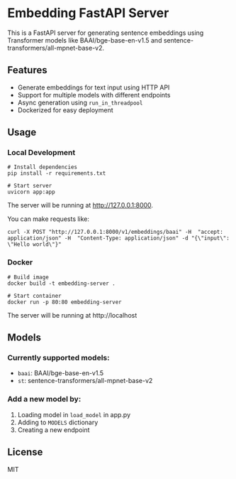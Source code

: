# Embedding FastAPI Server

This is a FastAPI server for generating sentence embeddings using Transformer models like BAAI/bge-base-en-v1.5 and sentence-transformers/all-mpnet-base-v2.

## Features

-   Generate embeddings for text input using HTTP API
-   Support for multiple models with different endpoints
-   Async generation using `run_in_threadpool`
-   Dockerized for easy deployment

## Usage

### Local Development
```
# Install dependencies
pip install -r requirements.txt

# Start server
uvicorn app:app
```
The server will be running at http://127.0.0.1:8000.

You can make requests like:
```
curl -X POST "http://127.0.0.1:8000/v1/embeddings/baai" -H  "accept: application/json" -H  "Content-Type: application/json" -d "{\"input\": \"Hello world\"}"
```

### Docker
```
# Build image
docker build -t embedding-server .

# Start container
docker run -p 80:80 embedding-server
```
The server will be running at http://localhost

## Models
### Currently supported models:
-   `baai`: BAAI/bge-base-en-v1.5
-   `st`: sentence-transformers/all-mpnet-base-v2

###  Add a new model by:
1.  Loading model in `load_model` in app.py
2.  Adding to `MODELS` dictionary
3.  Creating a new endpoint

## License
MIT
